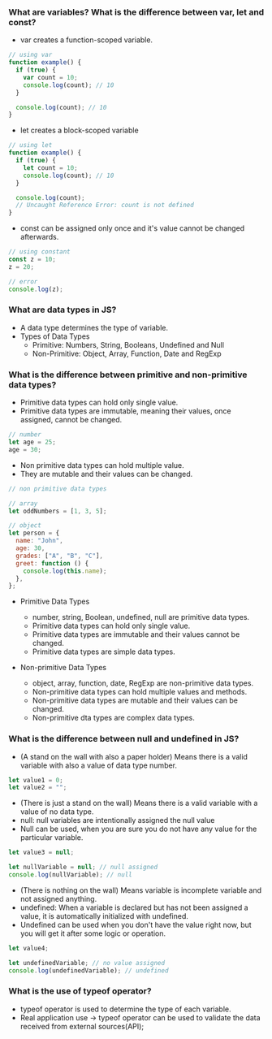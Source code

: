 ### What are variables? What is the difference between var, let and const?

- var creates a function-scoped variable.

```javascript
// using var
function example() {
  if (true) {
    var count = 10;
    console.log(count); // 10
  }

  console.log(count); // 10
}
```

- let creates a block-scoped variable

```javascript
// using let
function example() {
  if (true) {
    let count = 10;
    console.log(count); // 10
  }

  console.log(count);
  // Uncaught Reference Error: count is not defined
}
```

- const can be assigned only once and it's value cannot be changed afterwards.

```javascript
// using constant
const z = 10;
z = 20;

// error
console.log(z);
```

### What are data types in JS?

- A data type determines the type of variable.
- Types of Data Types
  - Primitive: Numbers, String, Booleans, Undefined and Null
  - Non-Primitive: Object, Array, Function, Date and RegExp

### What is the difference between primitive and non-primitive data types?

- Primitive data types can hold only single value.
- Primitive data types are immutable, meaning their values, once assigned, cannot be changed.

```javascript
// number
let age = 25;
age = 30;
```

- Non primitive data types can hold multiple value.
- They are mutable and their values can be changed.

```javascript
// non primitive data types

// array
let oddNumbers = [1, 3, 5];

// object
let person = {
  name: "John",
  age: 30,
  grades: ["A", "B", "C"],
  greet: function () {
    console.log(this.name);
  },
};
```

- Primitive Data Types

  - number, string, Boolean, undefined, null are primitive data types.
  - Primitive data types can hold only single value.
  - Primitive data types are immutable and their values cannot be changed.
  - Primitive data types are simple data types.

- Non-primitive Data Types
  - object, array, function, date, RegExp are non-primitive data types.
  - Non-primitive data types can hold multiple values and methods.
  - Non-primitive data types are mutable and their values can be changed.
  - Non-primitive dta types are complex data types.

### What is the difference between null and undefined in JS?

- (A stand on the wall with also a paper holder) Means there is a valid variable with also a value of data type number.

```javascript
let value1 = 0;
let value2 = "";
```

- (There is just a stand on the wall) Means there is a valid variable with a value of no data type.
- null: null variables are intentionally assigned the null value
- Null can be used, when you are sure you do not have any value for the particular variable.

```javascript
let value3 = null;

let nullVariable = null; // null assigned
console.log(nullVariable); // null
```

- (There is nothing on the wall) Means variable is incomplete variable and not assigned anything.
- undefined: When a variable is declared but has not been assigned a value, it is automatically initialized with undefined.
- Undefined can be used when you don't have the value right now, but you will get it after some logic or operation.

```javascript
let value4;

let undefinedVariable; // no value assigned
console.log(undefinedVariable); // undefined
```

### What is the use of typeof operator?

- typeof operator is used to determine the type of each variable.
- Real application use -> typeof operator can be used to validate the data received from external sources(API);
